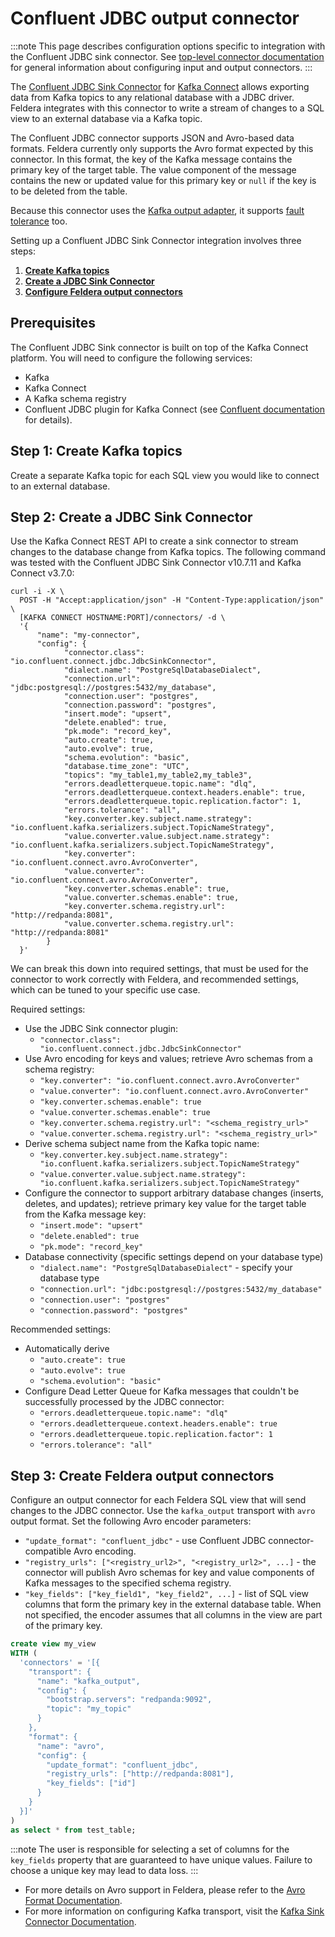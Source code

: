 # Confluent JDBC output connector

:::note
This page describes configuration options specific to integration with the Confluent JDBC sink connector.
See [top-level connector documentation](/connectors/) for general information
about configuring input and output connectors.
:::

The [Confluent JDBC Sink Connector](https://docs.confluent.io/kafka-connectors/jdbc/current/sink-connector/overview.html) for
[Kafka Connect](https://docs.confluent.io/platform/current/connect/) allows exporting data from Kafka
topics to any relational database with a JDBC driver.  Feldera integrates with this connector
to write a stream of changes to a SQL view to an external database via a Kafka topic.

The Confluent JDBC connector supports JSON and Avro-based data formats.  Feldera currently only supports the
Avro format expected by this connector.  In this format, the key of the Kafka message contains the primary key
of the target table. The value component of the message contains the new or updated value for this primary key
or `null` if the key is to be deleted from the table.

Because this connector uses the [Kafka output adapter](kafka), it
supports [fault tolerance](..#fault-tolerance) too.

Setting up a Confluent JDBC Sink Connector integration involves three steps:

1. [**Create Kafka topics**](#step-1-create-kafka-topics)
2. [**Create a JDBC Sink Connector**](#step-2-create-a-jdbc-sink-connector)
3. [**Configure Feldera output connectors**](#step-3-create-feldera-output-connectors)

## Prerequisites

The Confluent JDBC Sink connector is built on top of the Kafka Connect platform.
You will need to configure the following services:

* Kafka
* Kafka Connect
* A Kafka schema registry
* Confluent JDBC plugin for Kafka Connect (see [Confluent documentation](https://docs.confluent.io/kafka-connectors/jdbc/current/sink-connector/) for details).

## Step 1: Create Kafka topics

Create a separate Kafka topic for each SQL view you would like to connect to an external database.

## Step 2: Create a JDBC Sink Connector

Use the Kafka Connect REST API to create a sink connector to stream
changes to the database change from Kafka topics.  The following command was
tested with the Confluent JDBC Sink Connector v10.7.11 and Kafka Connect v3.7.0:

```
curl -i -X \
  POST -H "Accept:application/json" -H "Content-Type:application/json" \
  [KAFKA CONNECT HOSTNAME:PORT]/connectors/ -d \
  '{
      "name": "my-connector",
      "config": {
            "connector.class": "io.confluent.connect.jdbc.JdbcSinkConnector",
            "dialect.name": "PostgreSqlDatabaseDialect",
            "connection.url": "jdbc:postgresql://postgres:5432/my_database",
            "connection.user": "postgres",
            "connection.password": "postgres",
            "insert.mode": "upsert",
            "delete.enabled": true,
            "pk.mode": "record_key",
            "auto.create": true,
            "auto.evolve": true,
            "schema.evolution": "basic",
            "database.time_zone": "UTC",
            "topics": "my_table1,my_table2,my_table3",
            "errors.deadletterqueue.topic.name": "dlq",
            "errors.deadletterqueue.context.headers.enable": true,
            "errors.deadletterqueue.topic.replication.factor": 1,
            "errors.tolerance": "all",
            "key.converter.key.subject.name.strategy": "io.confluent.kafka.serializers.subject.TopicNameStrategy",
            "value.converter.value.subject.name.strategy": "io.confluent.kafka.serializers.subject.TopicNameStrategy",
            "key.converter": "io.confluent.connect.avro.AvroConverter",
            "value.converter": "io.confluent.connect.avro.AvroConverter",
            "key.converter.schemas.enable": true,
            "value.converter.schemas.enable": true,
            "key.converter.schema.registry.url": "http://redpanda:8081",
            "value.converter.schema.registry.url": "http://redpanda:8081"
        }
  }'
```

We can break this down into required settings, that must be used for the connector to work correctly with Feldera,
and recommended settings, which can be tuned to your specific use case.

Required settings:
* Use the JDBC Sink connector plugin:
  * `"connector.class": "io.confluent.connect.jdbc.JdbcSinkConnector"`
* Use Avro encoding for keys and values; retrieve Avro schemas from a schema registry:
  * `"key.converter": "io.confluent.connect.avro.AvroConverter"`
  * `"value.converter": "io.confluent.connect.avro.AvroConverter"`
  * `"key.converter.schemas.enable": true`
  * `"value.converter.schemas.enable": true`
  * `"key.converter.schema.registry.url": "<schema_registry_url>"`
  * `"value.converter.schema.registry.url": "<schema_registry_url>"`
* Derive schema subject name from the Kafka topic name:
  * `"key.converter.key.subject.name.strategy": "io.confluent.kafka.serializers.subject.TopicNameStrategy"`
  * `"value.converter.value.subject.name.strategy": "io.confluent.kafka.serializers.subject.TopicNameStrategy"`
* Configure the connector to support arbitrary database changes (inserts, deletes, and updates); retrieve
  primary key value for the target table from the Kafka message key:
  * `"insert.mode": "upsert"`
  * `"delete.enabled": true`
  * `"pk.mode": "record_key"`
* Database connectivity (specific settings depend on your database type)
  * `"dialect.name": "PostgreSqlDatabaseDialect"` - specify your database type
  * `"connection.url": "jdbc:postgresql://postgres:5432/my_database"`
  * `"connection.user": "postgres"`
  * `"connection.password": "postgres"`

Recommended settings:
* Automatically derive
  * `"auto.create": true`
  * `"auto.evolve": true`
  * `"schema.evolution": "basic"`
* Configure Dead Letter Queue for Kafka messages that couldn't be successfully processed by the JDBC connector:
  * `"errors.deadletterqueue.topic.name": "dlq"`
  * `"errors.deadletterqueue.context.headers.enable": true`
  * `"errors.deadletterqueue.topic.replication.factor": 1`
  * `"errors.tolerance": "all"`

## Step 3: Create Feldera output connectors

Configure an output connector for each Feldera SQL view that will send changes to the JDBC connector.
Use the `kafka_output` transport with `avro` output format. Set the following Avro encoder parameters:

* `"update_format": "confluent_jdbc"` - use Confluent JDBC connector-compatible Avro encoding.
* `"registry_urls": ["<registry_url2>", "<registry_url2>", ...]` - the connector will publish Avro
  schemas for key and value components of Kafka messages to the specified schema registry.
* `"key_fields": ["key_field1", "key_field2", ...]` - list of SQL view columns that form the primary
  key in the external database table. When not specified, the encoder assumes that all columns in the
  view are part of the primary key.

```sql
create view my_view
WITH (
  'connectors' = '[{
    "transport": {
      "name": "kafka_output",
      "config": {
        "bootstrap.servers": "redpanda:9092",
        "topic": "my_topic"
      }
    },
    "format": {
      "name": "avro",
      "config": {
        "update_format": "confluent_jdbc",
        "registry_urls": ["http://redpanda:8081"],
        "key_fields": ["id"]
      }
    }
  }]'
)
as select * from test_table;
```

:::note
The user is responsible for selecting a set of columns for the `key_fields` property that are
guaranteed to have unique values.  Failure to choose a unique key may lead to data loss.
:::

* For more details on Avro support in Feldera, please refer to the [Avro Format Documentation](/formats/avro).
* For more information on configuring Kafka transport, visit the [Kafka Sink Connector Documentation](/connectors/sinks/kafka).
